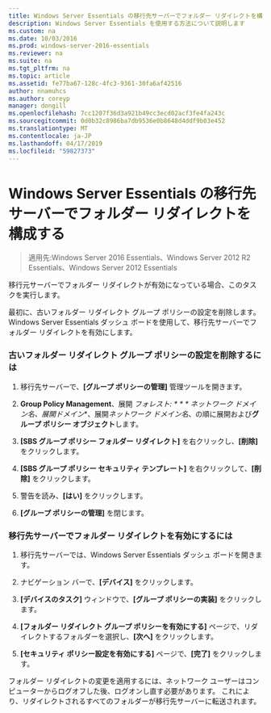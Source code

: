 ```yaml
---
title: Windows Server Essentials の移行先サーバーでフォルダー リダイレクトを構成する
description: Windows Server Essentials を使用する方法について説明します
ms.custom: na
ms.date: 10/03/2016
ms.prod: windows-server-2016-essentials
ms.reviewer: na
ms.suite: na
ms.tgt_pltfrm: na
ms.topic: article
ms.assetid: fe77ba67-128c-4fc3-9361-30fa6af42516
author: nnamuhcs
ms.author: coreyp
manager: dongill
ms.openlocfilehash: 7cc1207f36d3a921b49cc3ecd02acf3fe4fa243c
ms.sourcegitcommit: 0d0b32c8986ba7db9536e0b8648d4ddf9b03e452
ms.translationtype: MT
ms.contentlocale: ja-JP
ms.lasthandoff: 04/17/2019
ms.locfileid: "59827373"
---
```

# <a name="configure-folder-redirection-on-the-windows-server-essentials-destination-server"></a>Windows Server Essentials の移行先サーバーでフォルダー リダイレクトを構成する

>適用先:Windows Server 2016 Essentials、Windows Server 2012 R2 Essentials、Windows Server 2012 Essentials

移行元サーバーでフォルダー リダイレクトが有効になっている場合、このタスクを実行します。  
  
 最初に、古いフォルダー リダイレクト グループ ポリシーの設定を削除します。 Windows Server Essentials ダッシュ ボードを使用して、移行先サーバーでフォルダー リダイレクトを有効にします。  
  
### <a name="to-delete-the-old-folder-redirection-group-policy-setting"></a>古いフォルダー リダイレクト グループ ポリシーの設定を削除するには  
  
1.  移行先サーバーで、**[グループ ポリシーの管理]** 管理ツールを開きます。  
  
2.  **Group Policy Management**、展開 **フォレスト: * * * ネットワーク ドメイン名*、展開**ドメイン**、展開*ネットワーク ドメイン名*、の順に展開および**グループ ポリシー オブジェクト**します。  
  
3.  **[SBS グループ ポリシー フォルダー リダイレクト]** を右クリックし、**[削除]** をクリックします。  
  
4.  **[SBS グループ ポリシー セキュリティ テンプレート]** を右クリックして、**[削除]** をクリックします。  
  
5.  警告を読み、**[はい]** をクリックします。  
  
6.  **[グループ ポリシーの管理]** を閉じます。  
  
### <a name="to-enable-folder-redirection-on-the-destination-server"></a>移行先サーバーでフォルダー リダイレクトを有効にするには  
  
1.  移行先サーバーでは、Windows Server Essentials ダッシュ ボードを開きます。  
  
2.  ナビゲーション バーで、**[デバイス]** をクリックします。  
  
3.  **[デバイスのタスク]** ウィンドウで、**[グループ ポリシーの実装]** をクリックします。  
  
4.  **[フォルダー リダイレクト グループ ポリシーを有効にする]** ページで、リダイレクトするフォルダーを選択し、**[次へ]** をクリックします。  
  
5.  **[セキュリティ ポリシー設定を有効にする]** ページで、**[完了]** をクリックします。  
  
 フォルダー リダイレクトの変更を適用するには、ネットワーク ユーザーはコンピューターからログオフした後、ログオンし直す必要があります。 これにより、リダイレクトされるすべてのフォルダーが移行先サーバーに転送されます。
